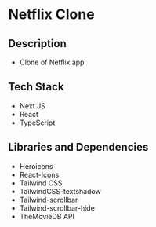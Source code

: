 # Netflix Clone

## Description

- Clone of Netflix app

## Tech Stack

- Next JS
- React
- TypeScript

## Libraries and Dependencies

- Heroicons
- React-Icons
- Tailwind CSS
- TailwindCSS-textshadow
- Tailwind-scrollbar
- Tailwind-scrollbar-hide
- TheMovieDB API
